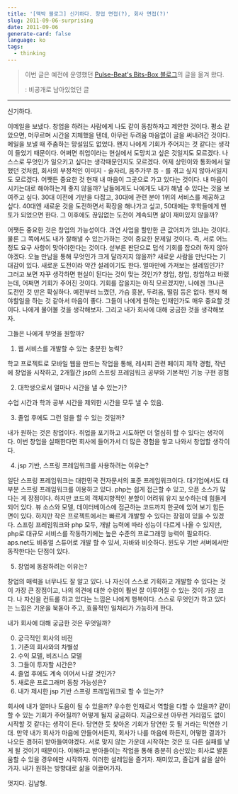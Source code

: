 ```yaml
---
title: '[맥박 블로그] 신기하다. 창업 면접(?), 회사 면접(?)'
slug: 2011-09-06-surprising
date: 2011-09-06
generate-card: false
language: ko
tags:
  - thinking
---
```


> 이번 글은 예전에 운영했던 [Pulse-Beat's Bits-Box 블로그](https://pulsebeat.tistory.com/)의 글을 옮겨 왔다.
>
> : 비공개로 남아있었던 글

---

신기하다.

이메일을 보냈다. 창업을 하려는 사람에게 나도 같이 동참하자고 제안한 것이다. 평소 같았으면, 머무르며 시간을 지체했을 텐데, 아무런 두려움 마음없이 글을 써내려간 것이다. 메일을 보낼 때 주춤하는 망설임도 없었다. 왠지 나에게 기회가 주어지는 것 같다는 생각이 들었기 때문이다. 어쩌면 취업이라는 현실에서 도망치고 싶은 것일지도 모르겠다. 나 스스로 무엇인가 일으키고 싶다는 생각때문인지도 모르겠다. 어제 상민이와 통화에서 말했던 것처럼, 회사의 부정적인 이미지 - 술자리, 음주가무 등 - 를 겪고 싶지 않아서일지도 모르겠다. 어쨋든 중요한 것 현재 내 마음이 그곳으로 가고 있다는 것이다. 내 마음이 시키는대로 해야하는게 좋지 않을까? 남들에게도 나에게도 내가 해낼 수 있다는 것을 보여주고 싶다. 30대 이전에 기반을 다잡고, 30대에 관련 분야 1위의 서비스를 제공하고 싶다. 40대엔 새로운 것을 도전하면서 확장을 해나가고 싶고, 50대에는 후학들에게 멘토가 되었으면 한다. 그 이후에도 끊임없는 도전이 계속되면 삶이 재미있지 않을까?

어쨋든 중요한 것은 창업의 가능성이다. 과연 사업을 할만한 큰 값어치가 있냐는 것이다. 물론 그 쪽에서도 내가 잘해낼 수 있는가하는 것이 중요한 문제일 것이다. 즉, 서로 어느 정도 요구 사항이 맞아야한다는 것이다. 섣부른 판단으로 덥석 기회를 잡으려 하지 않아야겠다. 오늘 만남을 통해 무엇인가 크게 달라지지 않을까? 새로운 사람을 만난다는 기대감이 있다. 새로운 도전이라 약간 설레이기도 한다. 얼마만에 가져보는 설레임인가? 그러고 보면 자꾸 생각하면 현실이 된다는 것이 맞는 것인가? 창업, 창업, 창업하고 바랬는데, 어쩌면 기회가 주어진 것이다. 기회를 잡을지는 아직 모르겠지만, 나에겐 크나큰 도전인 것 만은 확실하다. 예전부터 느꼈던, 가슴 흥분, 두려움, 떨림 등은 없다. 왠지 해야할일을 하는 것 같아서 마음이 좋다. 그들이 나에게 원하는 인재인가도 매우 중요할 것이다. 나에게 물어볼 것을 생각해보자. 그리고 내가 회사에 대해 궁금한 것을 생각해보자.

그들은 나에게 무엇을 원할까?

1. 웹 서비스를 개발할 수 있는 충분한 능력?

학교 프로젝트로 모바일 웹을 만드는 작업을 통해, 레시피 관련 페이지 제작 경험, 작년에 창업을 시작하고, 2개월간 jsp의 스프링 프레임워크 공부와 기본적인 기능 구현 경험

2. 대학생으로서 얼마나 시간을 낼 수 있는가?

수업 시간과 학과 공부 시간을 제외한 시간을 모두 낼 수 있음.

3. 졸업 후에도 그런 일을 할 수 있는 것일까?

내가 원하는 것은 창업이다. 취업을 포기하고 시도하면 더 열심히 할 수 있다는 생각이다. 이번 창업을 실패한다면 회사에 들어가서 더 많은 경험을 쌓고 나와서 창업할 생각이다.

4. jsp 기반, 스프링 프레임워크를 사용하려는 이유는?

일단 스프링 프레임워크는 대한민국 전자문서의 표준 프레임워크이다. 대기업에서도 대부분 스프링 프레임워크를 이용하고 있다. php는 쉽게 접근할 수 있고, 오픈 소스가 많다는 게 장점이다. 하지만 코드의 객체지향적인 분할이 어려워 유지 보수하는데 힘들게 되어 있다. 뷰 소스와 모델, 데이터베이스에 접근하는 코드까지 한곳에 있어 보기 힘든 면이 있다. 하지만 작은 프로젝트에서는 빠르게 개발할 수 있다는 장점이 있을 수 있겠다. 스프링 프레임워크와 php 모두, 개발 능력에 따라 성능이 다르게 나올 수 있지만, php로 대규모 서비스를 작동하기에는 높은 수준의 프로그래밍 능력이 필요하다. aps.net도 비쥬얼 스튜어로 개발 할 수 있서, 자바와 비슷하다. 윈도우 기반 서버에서만 동작한다는 단점이 있다.

5. 창업에 동참하려는 이유는?

창업의 매력을 너무나도 잘 알고 있다. 나 자신이 스스로 기획하고 개발할 수 있다는 것이 가장 큰 장점이고, 나의 의견에 대한 수렴이 훨씬 잘 이루어질 수 있는 것이 가장 크다. 나 자신을 컨트롤 하고 있다는 느낌은 나에게 행복이다. 스스로 무엇인가 하고 있다는 느낌은 기운을 북돋아 주고, 효율적인 일처리가 가능하게 한다.

내가 회사에 대해 궁금한 것은 무엇일까?

0. 궁극적인 회사의 비전
1. 기존의 회사와의 차별성
1. 수익 모델, 비즈니스 모델
1. 그들이 투자할 시간은?
1. 졸업 후에도 계속 이어서 나갈 것인가?
1. 새로운 프로그래머 동참 가능성은?
1. 내가 제시한 jsp 기반 스프링 프레임워크로 할 수 있는가?

회사에 내가 얼마나 도움이 될 수 있을까? 우수한 인재로서 역할을 다할 수 있을까? 같이할 수 있는 기회가 주어질까? 어떻게 될지 궁금하다. 지금으로선 아무런 거리낌도 없이 시작할 것 같다는 생각이 든다. 당연한 듯 찾아온 기회가 당연한 듯 될 거라는 막연한 기대. 만약 내가 회사가 마음에 안들어서든지, 회사가 나를 마음에 하든지, 어떻한 결과가 나오든 겸허히 받아들여야겠다. 서로 맞지 않는 가운데 시작하는 것은 또 다른 실패를 낳게 될 것이기 때문이다. 이해하고 받아들이는 작업을 통해 충분히 승산있는 회사로 발돋움할 수 있을 경우에만 시작하자. 이러한 설레임을 즐기자. 재미있고, 즐겁게 삶을 살아가자. 내가 원하는 방향대로 삶을 이끌어가자.

멋지다. 김남형.
